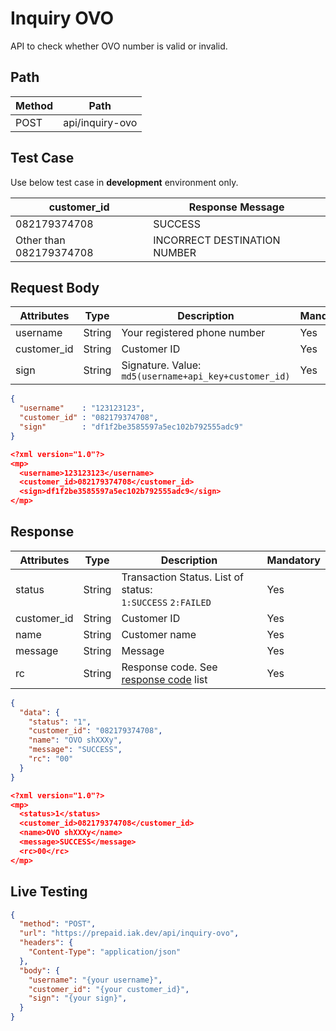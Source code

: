 # Inquiry OVO

API to check whether OVO number is valid or invalid.

## Path

Method | Path 
---------|----------
 POST | api/inquiry-ovo

 ## Test Case

Use below test case in **development** environment only. 

<!-- title: Test Case List -->
customer_id | Response Message 
---------|----------
 082179374708 | SUCCESS
 Other than 082179374708 | INCORRECT DESTINATION NUMBER

## Request Body

<!-- title: Request Attributes -->
Attributes | Type | Description | Mandatory
---------|----------|---------|----------
 username | String | Your registered phone number | Yes
 customer_id | String | Customer ID | Yes
 sign | String | Signature. Value: `md5(username+api_key+customer_id)` | Yes

<!--
type: tab
title: JSON
-->

```json
{
  "username"    : "123123123",
  "customer_id" : "082179374708",
  "sign"        : "df1f2be3585597a5ec102b792555adc9"
}
```

<!--
type: tab
title: XML
-->

```json
<?xml version="1.0"?>
<mp>
  <username>123123123</username>
  <customer_id>082179374708</customer_id>
  <sign>df1f2be3585597a5ec102b792555adc9</sign>
</mp>
```
<!-- type: tab-end -->

## Response

<!-- title: Response Attributes -->
Attributes | Type | Description | Mandatory
---------|----------|---------|----------
 status | String | Transaction Status. List of status: <br> `1:SUCCESS` `2:FAILED` | Yes
 customer_id | String | Customer ID | Yes
 name | String | Customer name | Yes
 message | String | Message | Yes
 rc | String | Response code. See [response code](../../../response-code.md) list | Yes


<!--
type: tab
title: JSON
-->

```json
{
  "data": {
    "status": "1",
    "customer_id": "082179374708",
    "name": "OVO shXXXy",
    "message": "SUCCESS",
    "rc": "00"
  }
}
```

<!--
type: tab
title: XML
-->

```json
<?xml version="1.0"?>
<mp>
  <status>1</status>
  <customer_id>082179374708</customer_id>
  <name>OVO shXXXy</name>
  <message>SUCCESS</message>
  <rc>00</rc>
</mp>
```
<!-- type: tab-end -->

## Live Testing

```json http
{
  "method": "POST",
  "url": "https://prepaid.iak.dev/api/inquiry-ovo",
  "headers": {
    "Content-Type": "application/json"
  },
  "body": {
    "username": "{your username}",
    "customer_id": "{your customer_id}",
    "sign": "{your sign}",
  }
}
```